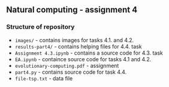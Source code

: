 ## Natural computing - assignment 4

### Structure of repository
* `images/` - contains images for tasks 4.1. and 4.2.
* `results-part4/` - contains helping files for 4.4. task
* `Assignment 4.3.ipynb` - contains a source code for 4.3. task
* `EA.ipynb` - containce source code for tasks 4.1 and 4.2.
* `evolutionary-computing.pdf` - assignment
* `part4.py` - contains source code for task 4.4.
* `file-tsp.txt` - data file